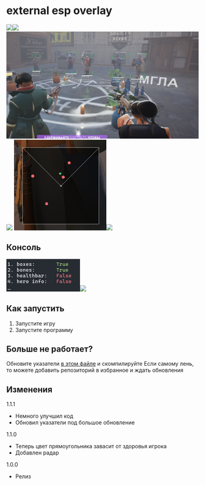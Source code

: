 
# external esp overlay

![](images/preview.gif)![](preview)
![](images/preview.png)![](preview)
![](images/radar.png)![](preview)

## Консоль

![](images/cmd.png)![](cmd)

## Как запустить

1. Запустите игру
2. Запустите программу

## Больше не работает?

Обновите указатели [в этом файле](https://github.com/Loara228/deadlock-esp/blob/master/deadlock/Offsets.cs) и скомпилируйте
Если самому лень, то можете добавить репозиторий в избранное и ждать обновления


## Изменения

1.1.1

- Немного улучшил код
- Обновил указатели под большое обновление

1.1.0

- Теперь цвет прямоугольника завасит от здоровья игрока
- Добавлен радар


1.0.0

- Релиз